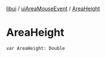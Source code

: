 [libui](../README.md) / [uiAreaMouseEvent](README.md) / [AreaHeight](-area-height.md)

# AreaHeight

`var AreaHeight: Double`